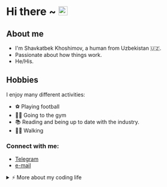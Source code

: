 # Hi there ~ <img src="https://user-images.githubusercontent.com/1303154/88677602-1635ba80-d120-11ea-84d8-d263ba5fc3c0.gif" width="24px" alt="hi">

## About me
- I'm Shavkatbek Khoshimov, a human from Uzbekistan 🇺🇿.
- Passionate about how things work.
- He/His.

## Hobbies
I enjoy many different activities:
* ⚽️ Playing football
* 🏋️‍♀️ Going to the gym
* 📚 Reading and being up to date with the industry.
* 🚶🏻 Walking

### Connect with me:
- [Telegram](https://telegram.me/khoshimov23)
- [e-mail](khashimov023@gmail.com)

<details>
<summary>⚡️ More about my coding life</summary>
<br />

![Top Langs](https://github-readme-stats.vercel.app/api/top-langs/?username=khashimov23&layout=compact&hide=css,html)

![Khoshimov's github stats](https://github-readme-stats.vercel.app/api?username=khashimov23&count_private=true&show_icons=true&theme=onedark)

</details>
